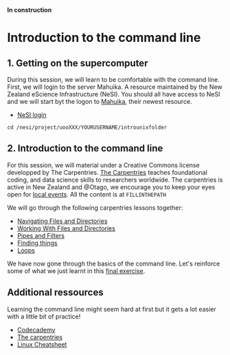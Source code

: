 
**In construction**

# Introduction to the command line

## 1. Getting on the supercomputer

During this session, we will learn to be comfortable with the command line. First, we will login to the server Mahuika. A resource maintained by the New Zealand eScience Infrastructure (NeSI).
You should all have access to NeSI and we will start byt the logon to [Mahuika](https://support.nesi.org.nz/hc/en-gb/articles/360000163575-Mahuika), their newest resource.


* [NeSI login]()


```
cd /nesi/project/uooXXX/YOURUSERNAME/introunixfolder
```


## 2. Introduction to the command line

For this session, we will material under a Creative Commons license developped by The Carpentries. [The Carpentries](https://docs.carpentries.org/index.html) teaches foundational coding, and data science skills to researchers worldwide. The carpentries is active in New Zealand and @Otago, we encourage you to keep your eyes open for [local events](https://otagocarpentries.github.io/). All the content is at ```FILLINTHEPATH```

We will go through the following carpentries lessons together:

* [Navigating Files and Directories](https://swcarpentry.github.io/shell-novice/02-filedir/index.html)
* [Working With Files and Directories](https://swcarpentry.github.io/shell-novice/03-create/index.html)
* [Pipes and Filters](https://swcarpentry.github.io/shell-novice/04-pipefilter/index.html)
* [Finding things](https://swcarpentry.github.io/shell-novice/07-find/index.html)
* [Loops](https://swcarpentry.github.io/shell-novice/05-loop/index.html)

We have now gone through the basics of the command line. Let's reinforce some of what we just learnt in this [final exercise](sesssions/bashgenomics.md).

## Additional ressources

Learning the command line might seem hard at first but it gets a lot easier with a little bit of practice!

* [Codecademy](https://www.codecademy.com/learn/learn-the-command-line)
* [The carpentries](https://otagocarpentries.github.io/)
* [Linux Cheatsheet](http://cheatsheetworld.com/programming/unix-linux-cheat-sheet/)


